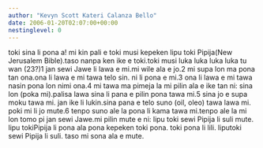 ```yaml
---
author: "Kevyn Scott Kateri Calanza Bello"
date: 2006-01-20T02:07:00+00:00
nestinglevel: 0
---
```

toki sina li pona a! mi kin pali e toki musi kepeken lipu toki Pipija(New Jerusalem Bible).taso nanpa ken ike e toki.toki musi luka luka luka luka tu wan (23?)1 jan sewi Jawe li lawa e mi.mi wile ala e jo.2 mi supa lon ma pona tan ona.ona li lawa e mi tawa telo sin. ni li pona e mi.3 ona li lawa e mi tawa nasin pona lon nimi ona.4 mi tawa ma pimeja la mi pilin ala e ike tan ni: sina lon (poka mi).palisa lawa sina li pana e pilin pona tawa mi.5 sina jo e supa moku tawa mi. jan ike li lukin.sina pana e telo suno (oil, oleo) tawa lawa mi. poki mi li jo mute.6 tenpo suno ale la pona li kama tawa mi.tenpo ale la mi lon tomo pi jan sewi Jawe.mi pilin mute e ni: lipu toki sewi Pipija li suli mute. lipu tokiPipija li pona ala pona kepeken toki pona. toki pona li lili. liputoki sewi Pipija li suli. taso mi sona ala e mute.